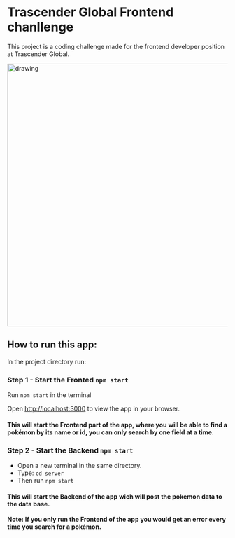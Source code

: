 # Trascender Global Frontend chanllenge

This project is a coding challenge made for the frontend developer position at Trascender Global.

<img src="https://i.imgur.com/ln3VXat.jpeg" alt="drawing" width="600"/>


## How to run this app:

In the project directory run:

### Step 1 - Start the Fronted `npm start`

Run `npm start` in the terminal

Open [http://localhost:3000](http://localhost:3000) to view the app in your browser.

#### This will start the Frontend part of the app, where you will be able to find a pokémon by its name or id, you can only search by one field at a time.

### Step 2 - Start the Backend `npm start`

 - Open a new terminal in the same directory.
 - Type: `cd server`
 - Then run `npm start`

#### This will start the Backend of the app wich will post the pokemon data to the data base.
**Note: If you only run the Frontend of the app you would get an error every time you search for a pokémon.**
